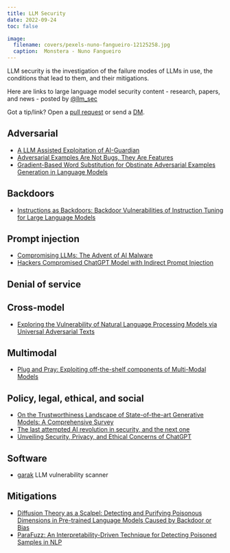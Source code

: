 ```yaml
---
title: LLM Security
date: 2022-09-24
toc: false

image:
  filename: covers/pexels-nuno-fangueiro-12125258.jpg
  caption:  Monstera - Nuno Fangueiro
---
```


LLM security is the investigation of the failure modes of LLMs in use, the conditions that lead to them, and their mitigations.

Here are links to large language model security content - research, papers, and news - posted by [@llm_sec](https://twitter.com/llm_sec)

Got a tip/link? Open a [pull request](https://github.com/leondz/llmsec-site) or send a [DM](https://twitter.com/llm_sec).

## Adversarial

* [A LLM Assisted Exploitation of AI-Guardian](https://arxiv.org/abs/2307.15008)
* [Adversarial Examples Are Not Bugs, They Are Features](https://arxiv.org/abs/1905.02175)
* [Gradient-Based Word Substitution for Obstinate Adversarial Examples Generation in Language Models](https://arxiv.org/abs/2307.12507)

## Backdoors

* [Instructions as Backdoors: Backdoor Vulnerabilities of Instruction Tuning for Large Language Models](https://arxiv.org/abs/2305.14710)

## Prompt injection
* [Compromising LLMs: The Advent of AI Malware](https://www.blackhat.com/us-23/briefings/schedule/index.html#compromising-llms-the-advent-of-ai-malware-33075)
* [Hackers Compromised ChatGPT Model with Indirect Prompt Injection](https://gbhackers.com/hackers-compromised-chatgpt-model/)

## Denial of service

## Cross-model

* [Exploring the Vulnerability of Natural Language Processing Models via Universal Adversarial Texts](https://aclanthology.org/2021.alta-1.14/)

## Multimodal

* [Plug and Pray: Exploiting off-the-shelf components of Multi-Modal Models](https://arxiv.org/abs/2307.14539)

## Policy, legal, ethical, and social

* [On the Trustworthiness Landscape of State-of-the-art Generative Models: A Comprehensive Survey](https://arxiv.org/abs/2307.16680)
* [The last attempted AI revolution in security, and the next one](https://drive.google.com/file/d/1BbSIBayQ1RHVSnh-FnaeXr8xjw5SVJV8/view?pli=1)
* [Unveiling Security, Privacy, and Ethical Concerns of ChatGPT](https://arxiv.org/abs/2307.14192)

## Software

* [garak](https://github.com/leondz/garak/) LLM vulnerability scanner

## Mitigations

* [Diffusion Theory as a Scalpel: Detecting and Purifying Poisonous Dimensions in Pre-trained Language Models Caused by Backdoor or Bias](https://arxiv.org/abs/2305.04547)
* [ParaFuzz: An Interpretability-Driven Technique for Detecting Poisoned Samples in NLP](https://arxiv.org/abs/2308.02122)